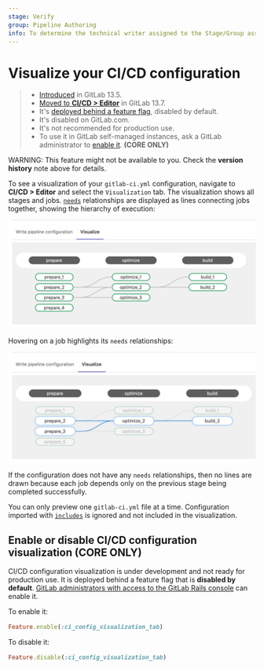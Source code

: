 ```yaml
---
stage: Verify
group: Pipeline Authoring
info: To determine the technical writer assigned to the Stage/Group associated with this page, see https://about.gitlab.com/handbook/engineering/ux/technical-writing/#assignments
---
```


# Visualize your CI/CD configuration

> - [Introduced](https://gitlab.com/gitlab-org/gitlab/-/issues/241722) in GitLab 13.5.
> - [Moved to **CI/CD > Editor**](https://gitlab.com/gitlab-org/gitlab/-/issues/263141) in GitLab 13.7.
> - It's [deployed behind a feature flag](../../user/feature_flags.md), disabled by default.
> - It's disabled on GitLab.com.
> - It's not recommended for production use.
> - To use it in GitLab self-managed instances, ask a GitLab administrator to [enable it](#enable-or-disable-cicd-configuration-visualization). **(CORE ONLY)**

WARNING:
This feature might not be available to you. Check the **version history** note above for details.

To see a visualization of your `gitlab-ci.yml` configuration, navigate to **CI/CD > Editor**
and select the `Visualization` tab. The visualization shows all stages and jobs. 
[`needs`](README.md#needs) relationships are displayed as lines connecting jobs together, showing the hierarchy of execution:

![CI Config Visualization](img/ci_config_visualization_v13_7.png)

Hovering on a job highlights its `needs` relationships:

![CI Config Visualization on hover](img/ci_config_visualization_hover_v13_7.png)

If the configuration does not have any `needs` relationships, then no lines are drawn because
each job depends only on the previous stage being completed successfully.

You can only preview one `gitlab-ci.yml` file at a time. Configuration imported with
[`includes`](README.md#include) is ignored and not included in the visualization.

## Enable or disable CI/CD configuration visualization **(CORE ONLY)**

CI/CD configuration visualization is under development and not ready for production use. It is
deployed behind a feature flag that is **disabled by default**.
[GitLab administrators with access to the GitLab Rails console](../../administration/feature_flags.md)
can enable it.

To enable it:

```ruby
Feature.enable(:ci_config_visualization_tab)
```

To disable it:

```ruby
Feature.disable(:ci_config_visualization_tab)
```
